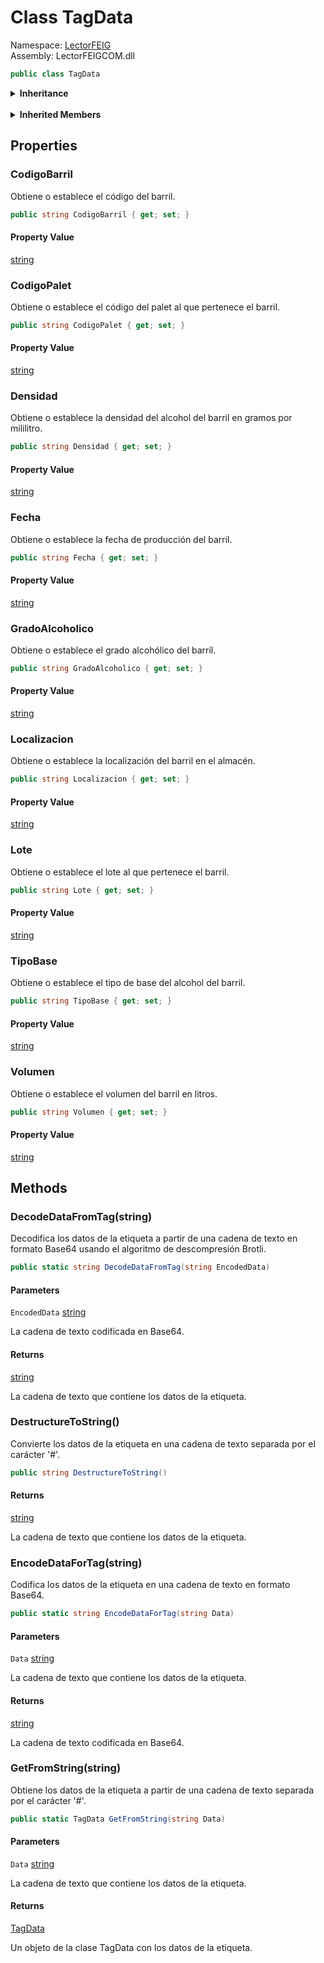 # <a id="LectorFEIG_TagData"></a> Class TagData

Namespace: [LectorFEIG](LectorFEIG.md)  
Assembly: LectorFEIGCOM.dll  

```csharp
public class TagData
```

<Details>
<Summary><strong>Inheritance</strong></Summary>

[object](https://learn.microsoft.com/dotnet/api/system.object) ← 
[TagData](LectorFEIG.TagData.md)

</Details><br>

<Details>
<Summary><strong>Inherited Members</strong></Summary>

[object.ToString\(\)](https://learn.microsoft.com/dotnet/api/system.object.tostring), 
[object.Equals\(object\)](https://learn.microsoft.com/dotnet/api/system.object.equals\#system\-object\-equals\(system\-object\)), 
[object.Equals\(object, object\)](https://learn.microsoft.com/dotnet/api/system.object.equals\#system\-object\-equals\(system\-object\-system\-object\)), 
[object.ReferenceEquals\(object, object\)](https://learn.microsoft.com/dotnet/api/system.object.referenceequals), 
[object.GetHashCode\(\)](https://learn.microsoft.com/dotnet/api/system.object.gethashcode), 
[object.GetType\(\)](https://learn.microsoft.com/dotnet/api/system.object.gettype), 
[object.MemberwiseClone\(\)](https://learn.microsoft.com/dotnet/api/system.object.memberwiseclone)

</Details>

## Properties

### <a id="LectorFEIG_TagData_CodigoBarril"></a> CodigoBarril

Obtiene o establece el código del barril.

```csharp
public string CodigoBarril { get; set; }
```

#### Property Value

 [string](https://learn.microsoft.com/dotnet/api/system.string)

### <a id="LectorFEIG_TagData_CodigoPalet"></a> CodigoPalet

Obtiene o establece el código del palet al que pertenece el barril.

```csharp
public string CodigoPalet { get; set; }
```

#### Property Value

 [string](https://learn.microsoft.com/dotnet/api/system.string)

### <a id="LectorFEIG_TagData_Densidad"></a> Densidad

Obtiene o establece la densidad del alcohol del barril en gramos por mililitro.

```csharp
public string Densidad { get; set; }
```

#### Property Value

 [string](https://learn.microsoft.com/dotnet/api/system.string)

### <a id="LectorFEIG_TagData_Fecha"></a> Fecha

Obtiene o establece la fecha de producción del barril.

```csharp
public string Fecha { get; set; }
```

#### Property Value

 [string](https://learn.microsoft.com/dotnet/api/system.string)

### <a id="LectorFEIG_TagData_GradoAlcoholico"></a> GradoAlcoholico

Obtiene o establece el grado alcohólico del barril.

```csharp
public string GradoAlcoholico { get; set; }
```

#### Property Value

 [string](https://learn.microsoft.com/dotnet/api/system.string)

### <a id="LectorFEIG_TagData_Localizacion"></a> Localizacion

Obtiene o establece la localización del barril en el almacén.

```csharp
public string Localizacion { get; set; }
```

#### Property Value

 [string](https://learn.microsoft.com/dotnet/api/system.string)

### <a id="LectorFEIG_TagData_Lote"></a> Lote

Obtiene o establece el lote al que pertenece el barril.

```csharp
public string Lote { get; set; }
```

#### Property Value

 [string](https://learn.microsoft.com/dotnet/api/system.string)

### <a id="LectorFEIG_TagData_TipoBase"></a> TipoBase

Obtiene o establece el tipo de base del alcohol del barril.

```csharp
public string TipoBase { get; set; }
```

#### Property Value

 [string](https://learn.microsoft.com/dotnet/api/system.string)

### <a id="LectorFEIG_TagData_Volumen"></a> Volumen

Obtiene o establece el volumen del barril en litros.

```csharp
public string Volumen { get; set; }
```

#### Property Value

 [string](https://learn.microsoft.com/dotnet/api/system.string)

## Methods

### <a id="LectorFEIG_TagData_DecodeDataFromTag_System_String_"></a> DecodeDataFromTag\(string\)

Decodifica los datos de la etiqueta a partir de una cadena de texto en formato Base64 usando el algoritmo de descompresión Brotli.

```csharp
public static string DecodeDataFromTag(string EncodedData)
```

#### Parameters

`EncodedData` [string](https://learn.microsoft.com/dotnet/api/system.string)

La cadena de texto codificada en Base64.

#### Returns

 [string](https://learn.microsoft.com/dotnet/api/system.string)

La cadena de texto que contiene los datos de la etiqueta.

### <a id="LectorFEIG_TagData_DestructureToString"></a> DestructureToString\(\)

Convierte los datos de la etiqueta en una cadena de texto separada por el carácter '#'.

```csharp
public string DestructureToString()
```

#### Returns

 [string](https://learn.microsoft.com/dotnet/api/system.string)

La cadena de texto que contiene los datos de la etiqueta.

### <a id="LectorFEIG_TagData_EncodeDataForTag_System_String_"></a> EncodeDataForTag\(string\)

Codifica los datos de la etiqueta en una cadena de texto en formato Base64.

```csharp
public static string EncodeDataForTag(string Data)
```

#### Parameters

`Data` [string](https://learn.microsoft.com/dotnet/api/system.string)

La cadena de texto que contiene los datos de la etiqueta.

#### Returns

 [string](https://learn.microsoft.com/dotnet/api/system.string)

La cadena de texto codificada en Base64.

### <a id="LectorFEIG_TagData_GetFromString_System_String_"></a> GetFromString\(string\)

Obtiene los datos de la etiqueta a partir de una cadena de texto separada por el carácter '#'.

```csharp
public static TagData GetFromString(string Data)
```

#### Parameters

`Data` [string](https://learn.microsoft.com/dotnet/api/system.string)

La cadena de texto que contiene los datos de la etiqueta.

#### Returns

 [TagData](LectorFEIG.TagData.md)

Un objeto de la clase TagData con los datos de la etiqueta.

